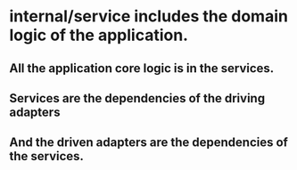 # internal/service includes the domain logic of the application.

## All the application core logic is in the services.

## Services are the dependencies of the driving adapters
## And the driven adapters are the dependencies of the services.
